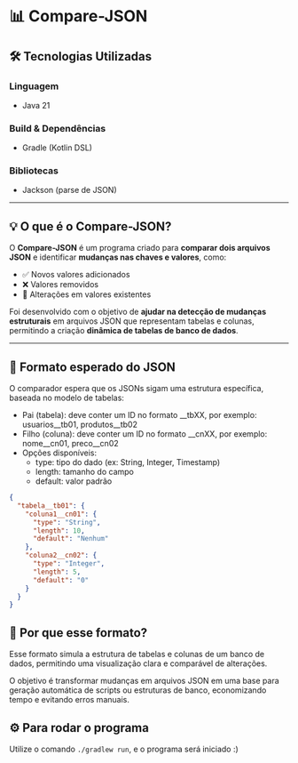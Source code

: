 # 📊 Compare-JSON

## 🛠️ Tecnologias Utilizadas

### Linguagem
- Java 21

### Build & Dependências
- Gradle (Kotlin DSL)

### Bibliotecas
- Jackson (parse de JSON)

---

## 💡 O que é o Compare-JSON?

O **Compare-JSON** é um programa criado para **comparar dois arquivos JSON** e identificar **mudanças nas chaves e valores**, como:

- ✅ Novos valores adicionados  
- ❌ Valores removidos  
- 🔄 Alterações em valores existentes 

Foi desenvolvido com o objetivo de **ajudar na detecção de mudanças estruturais** em arquivos JSON que representam tabelas e colunas, permitindo a criação **dinâmica de tabelas de banco de dados**.

---

## 📐 Formato esperado do JSON

O comparador espera que os JSONs sigam uma estrutura específica, baseada no modelo de tabelas:
- Pai (tabela): deve conter um ID no formato __tbXX, por exemplo: usuarios__tb01, produtos__tb02
- Filho (coluna): deve conter um ID no formato __cnXX, por exemplo: nome__cn01, preco__cn02
- Opções disponíveis:
  - type: tipo do dado (ex: String, Integer, Timestamp)
  - length: tamanho do campo
  - default: valor padrão

```json
{
  "tabela__tb01": {
    "coluna1__cn01": {
      "type": "String",
      "length": 10,
      "default": "Nenhum"
    },
    "coluna2__cn02": {
      "type": "Integer",
      "length": 5,
      "default": "0"
    }
  }
}
```
## 📌 Por que esse formato?
Esse formato simula a estrutura de tabelas e colunas de um banco de dados, permitindo uma visualização clara e comparável de alterações.

O objetivo é transformar mudanças em arquivos JSON em uma base para geração automática de scripts ou estruturas de banco, economizando tempo e evitando erros manuais.

## ⚙️ Para rodar o programa
Utilize o comando ```./gradlew run```, e o programa será iniciado :)
